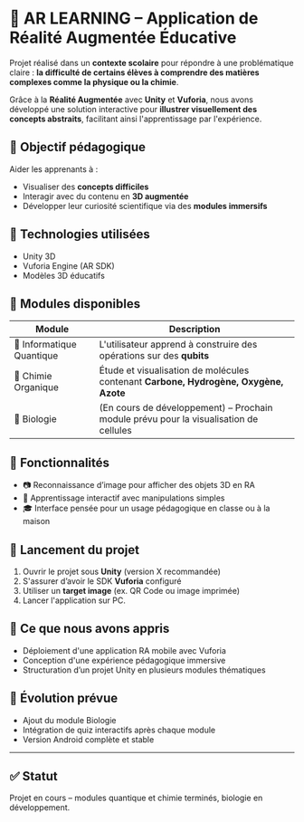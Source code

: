 # 📱 AR LEARNING – Application de Réalité Augmentée Éducative

Projet réalisé dans un **contexte scolaire** pour répondre à une problématique claire : **la difficulté de certains élèves à comprendre des matières complexes comme la physique ou la chimie**.

Grâce à la **Réalité Augmentée** avec **Unity** et **Vuforia**, nous avons développé une solution interactive pour **illustrer visuellement des concepts abstraits**, facilitant ainsi l'apprentissage par l'expérience.

## 🎯 Objectif pédagogique

Aider les apprenants à :
- Visualiser des **concepts difficiles**
- Interagir avec du contenu en **3D augmentée**
- Développer leur curiosité scientifique via des **modules immersifs**

## 🧰 Technologies utilisées

- Unity 3D
- Vuforia Engine (AR SDK)
- Modèles 3D éducatifs

## 🧪 Modules disponibles

| Module                 | Description |
|------------------------|-------------|
| 🧬 Informatique Quantique | L'utilisateur apprend à construire des opérations sur des **qubits** |
| 🧪 Chimie Organique        | Étude et visualisation de molécules contenant **Carbone, Hydrogène, Oxygène, Azote** |
| 🧫 Biologie                | (En cours de développement) – Prochain module prévu pour la visualisation de cellules |

## 📸 Fonctionnalités

- 📷 Reconnaissance d’image pour afficher des objets 3D en RA
- 🧠 Apprentissage interactif avec manipulations simples
- 🎓 Interface pensée pour un usage pédagogique en classe ou à la maison

## 🏁 Lancement du projet

1. Ouvrir le projet sous **Unity** (version X recommandée)
2. S'assurer d’avoir le SDK **Vuforia** configuré
3. Utiliser un **target image** (ex. QR Code ou image imprimée)
4. Lancer l'application sur PC.

## 🧠 Ce que nous avons appris

- Déploiement d'une application RA mobile avec Vuforia
- Conception d'une expérience pédagogique immersive
- Structuration d’un projet Unity en plusieurs modules thématiques

## 🔄 Évolution prévue

- Ajout du module Biologie
- Intégration de quiz interactifs après chaque module
- Version Android complète et stable

---

## ✅ Statut

Projet en cours – modules quantique et chimie terminés, biologie en développement.

